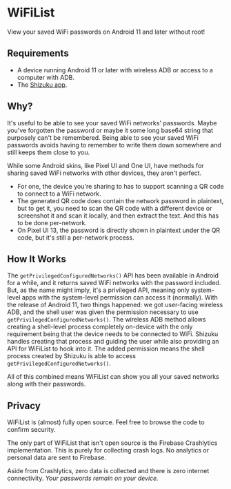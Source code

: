 # WiFiList
View your saved WiFi passwords on Android 11 and later without root!

## Requirements
- A device running Android 11 or later with wireless ADB or access to a computer with ADB.
- The [Shizuku app](https://shizuku.rikka.app).

## Why?
It's useful to be able to see your saved WiFi networks' passwords. Maybe you've forgotten the password or maybe it some long base64 string that purposely can't be remembered.
Being able to see your saved WiFi passwords avoids having to remember to write them down somewhere and still keeps them close to you.

While some Android skins, like Pixel UI and One UI, have methods for sharing saved WiFi networks with other devices, they aren't perfect.

- For one, the device you're sharing to has to support scanning a QR code to connect to a WiFi network.
- The generated QR code does contain the network password in plaintext, but to get it, you need to scan the QR code with a different device or screenshot it and scan it locally, and then extract the text. And this has to be done per-network.
- On Pixel UI 13, the password is directly shown in plaintext under the QR code, but it's still a per-network process.

## How It Works
The `getPrivilegedConfiguredNetworks()` API has been available in Android for a while, and it returns saved WiFi networks with the password included.
But, as the name might imply, it's a privileged API, meaning only system-level apps with the system-level permission can access it (normally).
With the release of Android 11, two things happened: we got user-facing wireless ADB, and the shell user was given the permission necessary to use `getPrivilegedConfiguredNetworks()`.
The wireless ADB method allows creating a shell-level process completely on-device with the only requirement being that the device needs to be connected to WiFi. Shizuku handles creating that process and guiding the user while also providing an API for WiFiList to hook into it.
The added permission means the shell process created by Shizuku is able to access `getPrivilegedConfiguredNetworks()`.

All of this combined means WiFiList can show you all your saved networks along with their passwords.

## Privacy
WiFiList is (almost) fully open source. Feel free to browse the code to confirm security.

The only part of WiFiList that isn't open source is the Firebase Crashlytics implementation. This is purely for collecting crash logs. No analytics or personal data are sent to Firebase.

Aside from Crashlytics, zero data is collected and there is zero internet connectivity. *Your passwords remain on your device.*
